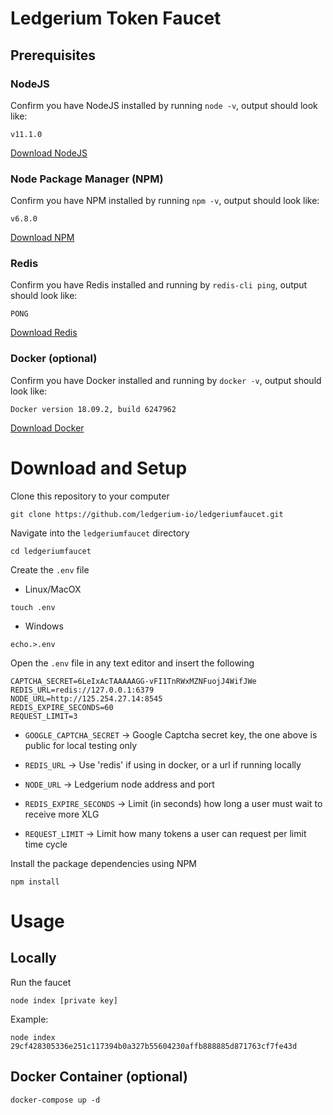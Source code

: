 # Ledgerium Token Faucet

## Prerequisites
### NodeJS
Confirm you have NodeJS installed by running `node -v`, output should look like:

```
v11.1.0
```

[Download NodeJS](https://nodejs.org/en/)

### Node Package Manager (NPM)
Confirm you have NPM installed by running `npm -v`, output should look like:

```
v6.8.0
```

[Download NPM](https://www.npmjs.com/get-npm)

### Redis
Confirm you have Redis installed and running by `redis-cli ping`, output should look like:

```
PONG
```

[Download Redis](https://redis.io/download)

### Docker (optional)
Confirm you have Docker installed and running by `docker -v`, output should look like:

```
Docker version 18.09.2, build 6247962
```

[Download Docker](https://www.docker.com/get-started)


# Download and Setup
Clone this repository to your computer
```
git clone https://github.com/ledgerium-io/ledgeriumfaucet.git
```

Navigate into the `ledgeriumfaucet` directory
```
cd ledgeriumfaucet
```

Create the `.env` file

* Linux/MacOX
```
touch .env
```
* Windows
```
echo.>.env
```
Open the `.env` file in any text editor and insert the following
```
CAPTCHA_SECRET=6LeIxAcTAAAAAGG-vFI1TnRWxMZNFuojJ4WifJWe
REDIS_URL=redis://127.0.0.1:6379
NODE_URL=http://125.254.27.14:8545
REDIS_EXPIRE_SECONDS=60
REQUEST_LIMIT=3
```


* `GOOGLE_CAPTCHA_SECRET` -> Google Captcha secret key, the one above is public for local testing only

* `REDIS_URL` -> Use 'redis' if using in docker, or a url if running locally

* `NODE_URL` -> Ledgerium node address and port

* `REDIS_EXPIRE_SECONDS` -> Limit (in seconds) how long a user must wait to receive more XLG

* `REQUEST_LIMIT` -> Limit how many tokens a user can request per limit time cycle



Install the package dependencies using NPM
```
npm install
```

# Usage

## Locally

Run the faucet
```
node index [private key]
```
Example:
```
node index 29cf428305336e251c117394b0a327b55604230affb888885d871763cf7fe43d
```

## Docker Container (optional)

```
docker-compose up -d
```
